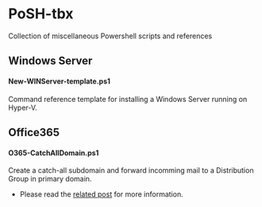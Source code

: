 # PoSH-tbx
Collection of miscellaneous Powershell scripts and references

## Windows Server
#### New-WINServer-template.ps1
Command reference template for installing a Windows Server running on Hyper-V.

## Office365
#### O365-CatchAllDomain.ps1
Create a catch-all subdomain and forward incomming mail to a Distribution Group in primary domain.
* Please read the [related post](https://kallelilja.com/2017/07/create-a-catchall-subdomain-office365/) for more information.
